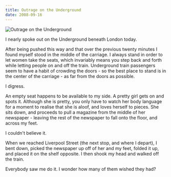 ```yaml
---
title: Outrage on the Underground
date: 2008-09-16
---
```


![Outrage on the Underground](https://source.unsplash.com/2aFp6EWWs58/1600x900)

I nearly spoke out on the Underground beneath London today.

After being pushed this way and that over the previous twenty minutes I found myself stood in the middle of the carriage. I always stand in order to let women take the seats, which invariably means you step back and forth while letting people on and off the train. Underground train passengers seem to have a habit of crowding the doors - so the best place to stand is in the center of the carriage - as far from the doors as possible.

I digress.

An empty seat happens to be available to my side. A pretty girl gets on and spots it. Although she is pretty, you only have to watch her body language for a moment to realise that she is aloof, and loves herself to pieces. She sits down, and proceeds to pull a magazine from the middle of her newspaper - leaving the rest of the newspaper to fall onto the floor, and across my feet.

I couldn't believe it.

When we reached Liverpool Street (the next stop, and where I depart), I bent down, picked the newspaper up off of her and my feet, folded it up, and placed it on the shelf opposite. I then shook my head and walked off the train.

Everybody saw me do it. I wonder how many of them wished they had?